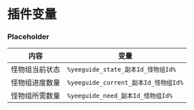 # 插件变量

### Placeholder

| 内容      | 变量                              |
|---------|---------------------------------|
| 怪物组当前状态 | `%yeeguide_state_副本Id_怪物组Id%`   |
| 怪物组进度数量 | `%yeeguide_current_副本Id_怪物组Id%` |
| 怪物组所需数量 | `%yeeguide_need_副本Id_怪物组Id%`    |